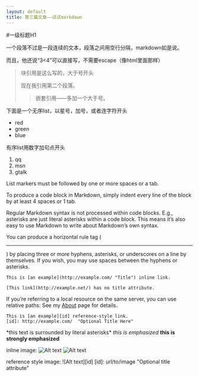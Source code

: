 ```yaml
---
layout: default
title: 第三篇文章——试试markdown
---
```

#一级标题H1

一个段落不过是一段连续的文本，段落之间用空行分隔，markdown如是说。

而且，他还说“3<4”可以直接写，不需要escape（像html里面那样）

> 块引用是这么写的，大于号开头
>
> 现在我引用第二个段落。
>
>>嵌套引用——多加一个大于号。

下面是一个无序list，以星号，加号，或者连字符开头
* red
* green
* blue

有序list用数字加句点开头
1. qq
2. msn
3. gtalk

List markers must be followed by one or more spaces or a tab.

To produce a code block in Markdown, simply indent every line of the block by at least 4 spaces or 1 tab.

Regular Markdown syntax is not processed within code blocks. E.g., asterisks are just literal asterisks within a code block. This means it’s also easy to use Markdown to write about Markdown’s own syntax.

You can produce a horizontal rule tag (<hr />) by placing three or more hyphens, asterisks, or underscores on a line by themselves. If you wish, you may use spaces between the hyphens or asterisks.

	This is [an example](http://example.com/ "Title") inline link.

	[This link](http://example.net/) has no title attribute.

If you’re referring to a local resource on the same server, you can use relative paths:
	See my [About](/about/) page for details.

	This is [an example][id] reference-style link.	
	[id]: http://example.com/  "Optional Title Here"

\*this text is surrounded by literal asterisks\*
*this is emphasized*
**this is strongly emphasized**

inline image:
	![Alt text](/path/to/img.jpg)
	![Alt text](/path/to/img.jpg "Optional title")

reference style image:
	![Alt text][id]
	[id]: url/to/image  "Optional title attribute"
